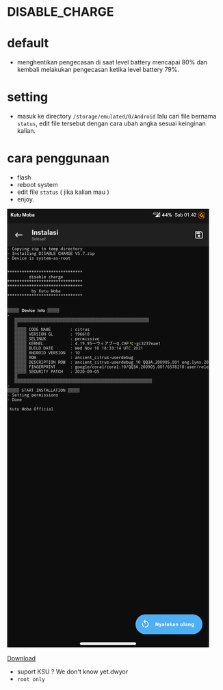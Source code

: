 # DISABLE_CHARGE

# default
- menghentikan pengecasan di saat level battery mencapai 80% dan kembali melakukan pengecasan ketika level battery 79%.
# setting
- masuk ke directory `/storage/emulated/0/Android` lalu cari file bernama `status`, edit file tersebut dengan cara ubah angka sesuai keinginan kalian.

# cara penggunaan
- flash
- reboot system
- edit file `status` ( jika kalian mau )
- enjoy.
 
![alt text](https://github.com/KutuMobaa/DISABLE_CHARGE/blob/main/Screenshot_20240210-014203823.jpg?raw=true)

[Download](https://t.me/kutu_Moba57)

- suport KSU ? We don't know yet.dwyor
- `root only`
